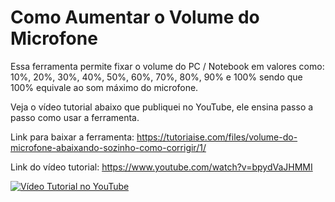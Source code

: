 # Como Aumentar o Volume do Microfone

Essa ferramenta permite fixar o volume do PC / Notebook em valores como: 10%, 20%, 30%, 40%, 50%, 60%, 70%, 80%, 90% e 100% sendo que 100% equivale ao som máximo do microfone.

Veja o vídeo tutorial abaixo que publiquei no YouTube, ele ensina passo a passo como usar a ferramenta.

Link para baixar a ferramenta: https://tutoriaise.com/files/volume-do-microfone-abaixando-sozinho-como-corrigir/1/

Link do vídeo tutorial: https://www.youtube.com/watch?v=bpydVaJHMMI

[![Vídeo Tutorial no YouTube](https://i3.ytimg.com/vi/bpydVaJHMMI/maxresdefault.jpg)](https://www.youtube.com/watch?v=bpydVaJHMMI)
